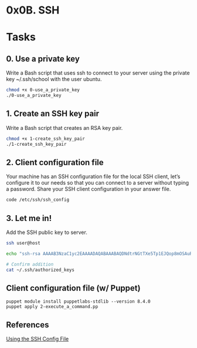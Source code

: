 # 0x0B. SSH

# Tasks
## 0. Use a private key
Write a Bash script that uses ssh to connect to your server using the private key ~/.ssh/school with the user ubuntu.

```bash
chmod +x 0-use_a_private_key
./0-use_a_private_key
```

## 1. Create an SSH key pair
Write a Bash script that creates an RSA key pair.

```bash
chmod +x 1-create_ssh_key_pair
./1-create_ssh_key_pair
```

## 2. Client configuration file
Your machine has an SSH configuration file for the local SSH client, let’s configure it to our needs so that you can connect to a server without typing a password. Share your SSH client configuration in your answer file.

```bash
code /etc/ssh/ssh_config

```

## 3. Let me in!
Add the SSH public key to server.

```bash
ssh user@host

echo "ssh-rsa AAAAB3NzaC1yc2EAAAADAQABAAABAQDNdtrNGtTXe5Tp1EJQop8mOSAuRGLjJ6DW4PqX4wId/Kawz35ESampIqHSOTJmbQ8UlxdJuk0gAXKk3Ncle4safGYqM/VeDK3LN5iAJxf4kcaxNtS3eVxWBE5iF3FbIjOqwxw5Lf5sRa5yXxA8HfWidhbIG5TqKL922hPgsCGABIrXRlfZYeC0FEuPWdr6smOElSVvIXthRWp9cr685KdCI+COxlj1RdVsvIo+zunmLACF9PYdjB2s96Fn0ocD3c5SGLvDOFCyvDojSAOyE70ebIElnskKsDTGwfT4P6jh9OBzTyQEIS2jOaE5RQq4IB4DsMhvbjDSQrP0MdCLgwkN" >> ~/.ssh/authorized_keys

# Confirm addition
cat ~/.ssh/authorized_keys
```

## Client configuration file (w/ Puppet)

```
puppet module install puppetlabs-stdlib --version 8.4.0 
puppet apply 2-execute_a_command.pp
```

## References
[Using the SSH Config File](https://linuxize.com/post/using-the-ssh-config-file/)
